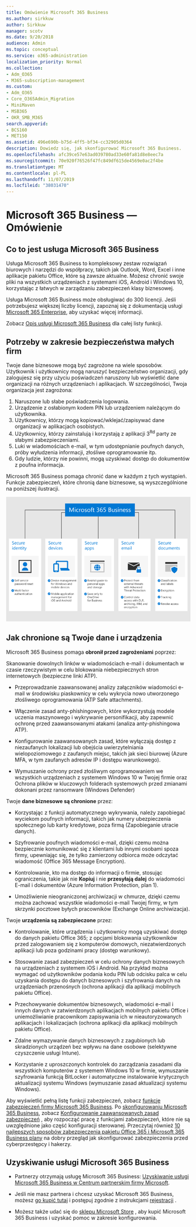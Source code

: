 ```yaml
---
title: Omówienie Microsoft 365 Business
ms.author: sirkkuw
author: Sirkkuw
manager: scotv
ms.date: 9/20/2018
audience: Admin
ms.topic: conceptual
ms.service: o365-administration
localization_priority: Normal
ms.collection:
- Adm_O365
- M365-subscription-management
ms.custom:
- Adm_O365
- Core_O365Admin_Migration
- MiniMaven
- MSB365
- OKR_SMB_M365
search.appverid:
- BCS160
- MET150
ms.assetid: 496e690b-b75d-4ff5-bf34-cc32905d0364
description: Dowiedz się, jak skonfigurować Microsoft 365 Business.
ms.openlocfilehash: afc39ce57e63ad039780ad33e60fa81d8e8eec7a
ms.sourcegitcommit: 70e920f76526f47fc849df615de4569e0ac2f4be
ms.translationtype: MT
ms.contentlocale: pl-PL
ms.lasthandoff: 11/07/2019
ms.locfileid: "38031470"
---
```

# <a name="overview-of-microsoft-365-business"></a>Microsoft 365 Business — Omówienie

## <a name="what-is-microsoft-365-business"></a>Co to jest usługa Microsoft 365 Business

Usługa Microsoft 365 Business to kompleksowy zestaw rozwiązań biurowych i narzędzi do współpracy, takich jak Outlook, Word, Excel i inne aplikacje pakietu Office, które są zawsze aktualne. Możesz chronić swoje pliki na wszystkich urządzeniach z systemami iOS, Android i Windows 10, korzystając z łatwych w zarządzaniu zabezpieczeń klasy biznesowej.
  
Usługa Microsoft 365 Business może obsługiwać do 300 licencji. Jeśli potrzebujesz większej liczby licencji, zapoznaj się z dokumentacją usługi [Microsoft 365 Enterprise](https://go.microsoft.com/fwlink/p/?linkid=860986), aby uzyskać więcej informacji.

Zobacz [Opis usługi Microsoft 365 Business](https://docs.microsoft.com/office365/servicedescriptions/microsoft-365-service-descriptions/microsoft-365-business-service-description) dla całej listy funkcji.
  
## <a name="small-business-security-needs"></a>Potrzeby w zakresie bezpieczeństwa małych firm

Twoje dane biznesowe mogą być zagrożone na wiele sposobów. Użytkownik i użytkownicy mogą naruszyć bezpieczeństwo organizacji, gdy zalogujesz się przy użyciu poświadczeń naruszony lub wyświetlić dane organizacji na różnych urządzeniach i aplikacjach. W szczególności, Twoja organizacja jest zagrożona:

1. Naruszone lub słabe poświadczenia logowania.
2. Urządzenie z osłabionym kodem PIN lub urządzeniem należącym do użytkownika.
3. Użytkownicy, którzy mogą kopiować/wklejać/zapisywać dane organizacji w aplikacjach osobistych.
4. Użytkownicy, którzy zainstalują i korzystają z aplikacji 3<sup>Rd</sup> party ze słabymi zabezpieczeniami.
5. Luki w wiadomościach e-mail, w tym udostępnianie poufnych danych, próby wyłudzenia informacji, złośliwe oprogramowanie itp.
6. Gdy ludzie, którzy nie powinni, mogą uzyskiwać dostęp do dokumentów z poufna informacja.

Microsoft 365 Business pomaga chronić dane w każdym z tych wystąpień. Funkcje zabezpieczeń, które chronią dane biznesowe, są wyszczególnione na poniższej ilustracji.

![Postać, która pokazuje, jak M365B chroni Twoją firmę.](media/m365businessvalueadd.png)

## <a name="how-your-data-and-devices-are-protected"></a>Jak chronione są Twoje dane i urządzenia

Microsoft 365 Business pomaga **obronił przed zagrożeniami** poprzez:

Skanowanie dowolnych linków w wiadomościach e-mail i dokumentach w czasie rzeczywistym w celu blokowania niebezpiecznych stron internetowych (bezpieczne linki ATP).

- Przeprowadzanie zaawansowanej analizy załączników wiadomości e-mail w środowisku piaskownicy w celu wykrycia nowo utworzonego złośliwego oprogramowania (ATP Safe attachments). 

- Włączenie zasad anty-phishingowych, które wykorzystują modele uczenia maszynowego i wykrywanie personifikacji, aby zapewnić ochronę przed zaawansowanymi atakami (analiza anty-phishingowa ATP). 

- Konfigurowanie zaawansowanych zasad, które wyłączają dostęp z niezaufanych lokalizacji lub obejścia uwierzytelniania wielopoziomowego z zaufanych miejsc, takich jak sieci biurowej (Azure MFA, w tym zaufanych adresów IP i dostępu warunkowego). 

- Wymuszanie ochrony przed złośliwym oprogramowaniem we wszystkich urządzeniach z systemem Windows 10 w Twojej firmie oraz Ochrona plików w kluczowych folderach systemowych przed zmianami dokonani przez ransomware (Windows Defender)

Twoje **dane biznesowe są chronione** przez:

- Korzystając z funkcji automatycznego wykrywania, należy zapobiegać wyciekom poufnych informacji, takich jak numery ubezpieczenia społecznego lub karty kredytowe, poza firmą (Zapobieganie utracie danych). 

- Szyfrowanie poufnych wiadomości e-mail, dzięki czemu można bezpiecznie komunikować się z klientami lub innymi osobami spoza firmy, upewniając się, że tylko zamierzony odbiorca może odczytać wiadomość (Office 365 Message Encryption).

- Kontrolowanie, kto ma dostęp do informacji o firmie, stosując ograniczenia, takie jak nie **Kopiuj** i nie **przesyłają dalej** do wiadomości E-mail i dokumentów (Azure Information Protection, plan 1).

- Umożliwienie nieograniczonej archiwizacji w chmurze, dzięki czemu można zachować wszystkie wiadomości e-mail Twojej firmy, w tym skrzynki pocztowe byłych pracowników (Exchange Online archiwizacja).

Twoje **urządzenia są zabezpieczone** przez:

- Kontrolowanie, które urządzenia i użytkownicy mogą uzyskiwać dostęp do danych pakietu Office 365; z opcjami blokowania użytkowników przed zalogowaniem się z komputerów domowych, niezatwierdzonych aplikacji lub poza godzinami pracy (dostęp warunkowy).

- Stosowanie zasad zabezpieczeń w celu ochrony danych biznesowych na urządzeniach z systemem iOS i Android.  Na przykład można wymagać od użytkowników podania kodu PIN lub odcisku palca w celu uzyskania dostępu do danych biznesowych i szyfrowania danych na urządzeniach przenośnych (ochrona aplikacji dla aplikacji mobilnych pakietu Office).

- Przechowywanie dokumentów biznesowych, wiadomości e-mail i innych danych w zatwierdzonych aplikacjach mobilnych pakietu Office i uniemożliwianie pracownikom zapisywania ich w nieautoryzowanych aplikacjach i lokalizacjach (ochrona aplikacji dla aplikacji mobilnych pakietu Office).

- Zdalne wymazywanie danych biznesowych z zagubionych lub skradzionych urządzeń bez wpływu na dane osobowe (selektywne czyszczenie usługi Intune).

- Korzystanie z uproszczonych kontrolek do zarządzania zasadami dla wszystkich komputerów z systemem Windows 10 w firmie, wymuszanie szyfrowania funkcją BitLocker i automatyczne instalowanie krytycznych aktualizacji systemu Windows (wymuszanie zasad aktualizacji systemu Windows).

Aby wyświetlić pełną listę funkcji zabezpieczeń, zobacz [funkcje zabezpieczeń firmy Microsoft 365 Business](security-features.md). Po [skonfigurowaniu Microsoft 365 Business](set-up.md), zobacz [Konfigurowanie zaawansowanych zasad zabezpieczeń](set-up-advanced-security.md) , aby rozpocząć pracę z funkcjami zabezpieczeń, które nie są uwzględnione jako część konfiguracji sterowanej. Przeczytaj również [10 najlepszych sposobów zabezpieczenia pakietu Office 365 i Microsoft 365 Business plany](https://docs.microsoft.com/office365/admin/security-and-compliance/secure-your-business-data) na dobry przegląd jak skonfigurować zabezpieczenia przed cyberprzestępcy i hakerzy.

## <a name="get-microsoft-365-business"></a>Uzyskiwanie usługi Microsoft 365 Business

- Partnerzy otrzymają usługę Microsoft 365 Business: [Uzyskiwanie usługi Microsoft 365 Business w Centrum partnerskim firmy Microsoft](get-microsoft-365-business.md#get-microsoft-365-business-from-microsoft-partner-center).

- Jeśli nie masz partnera i chcesz uzyskać Microsoft 365 Business, możesz [go kupić tutaj](https://www.microsoft.com/microsoft-365/business) i postępuj zgodnie z instrukcjami [rejestracji](sign-up.md) .

- Możesz także udać się do [sklepu Microsoft Store](https://www.microsoft.com/store/locations/find-a-store?icid=en-us_UF_FAS) , aby kupić Microsoft 365 Business i uzyskać pomoc w zakresie konfigurowania.
